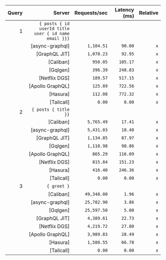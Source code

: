 <!-- PERFORMANCE_RESULTS_START -->

| Query | Server | Requests/sec | Latency (ms) | Relative |
|-------:|--------:|--------------:|--------------:|---------:|
| 1 | `{ posts { id userId title user { id name email }}}` |
|| [async-graphql] | `1,104.51` | `90.00` | `x` |
|| [GraphQL JIT] | `1,070.23` | `92.95` | `x` |
|| [Caliban] | `950.05` | `105.17` | `x` |
|| [Gqlgen] | `396.39` | `248.83` | `x` |
|| [Netflix DGS] | `189.57` | `517.15` | `x` |
|| [Apollo GraphQL] | `125.89` | `722.56` | `x` |
|| [Hasura] | `112.08` | `772.32` | `x` |
|| [Tailcall] | `0.00` | `0.00` | `x` |
| 2 | `{ posts { title }}` |
|| [Caliban] | `5,765.49` | `17.41` | `x` |
|| [async-graphql] | `5,431.03` | `18.40` | `x` |
|| [GraphQL JIT] | `1,134.85` | `87.97` | `x` |
|| [Gqlgen] | `1,110.98` | `98.86` | `x` |
|| [Apollo GraphQL] | `865.29` | `116.09` | `x` |
|| [Netflix DGS] | `815.84` | `151.23` | `x` |
|| [Hasura] | `416.40` | `246.36` | `x` |
|| [Tailcall] | `0.00` | `0.00` | `x` |
| 3 | `{ greet }` |
|| [Caliban] | `49,348.00` | `1.96` | `x` |
|| [async-graphql] | `25,782.90` | `3.86` | `x` |
|| [Gqlgen] | `25,597.50` | `5.00` | `x` |
|| [GraphQL JIT] | `4,389.61` | `22.73` | `x` |
|| [Netflix DGS] | `4,219.72` | `27.80` | `x` |
|| [Apollo GraphQL] | `3,989.83` | `28.49` | `x` |
|| [Hasura] | `1,580.55` | `66.78` | `x` |
|| [Tailcall] | `0.00` | `0.00` | `x` |

<!-- PERFORMANCE_RESULTS_END -->
